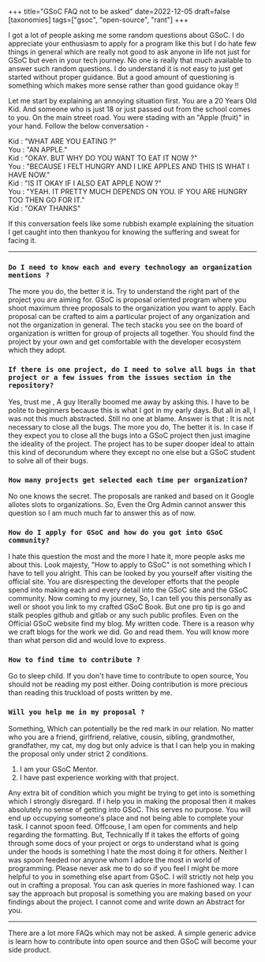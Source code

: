+++
title="GSoC FAQ not to be asked"
date=2022-12-05
draft=false
[taxonomies]
tags=["gsoc", "open-source", "rant"]
+++

I got a lot of people asking me some random questions about GSoC. I do appreciate your enthusiasm to apply for a program like this but I do hate few things in general which are really not good to ask anyone in life not just for GSoC but even in your tech journey. No one is really that much available to answer such random questions. I do understand it is not easy to just get started without proper guidance. But a good amount of questioning is something which makes more sense rather than good guidance okay !!

Let me start by explaining an annoying situation first. You are a 20 Years Old Kid. And someone who is just 18 or just passed out from the school comes to you. On the main street road. You were stading with an "Apple (fruit)" in your hand. Follow the below conversation -

Kid : "WHAT ARE YOU EATING ?" <br>
You : "AN APPLE." <br> 
Kid : "OKAY. BUT WHY DO YOU WANT TO EAT IT NOW ?" <br>
You : "BECAUSE I FELT HUNGRY AND I LIKE APPLES AND THIS IS WHAT I HAVE NOW." <br>
Kid : "IS IT OKAY IF I ALSO EAT APPLE NOW ?" <br>
You : "YEAH. IT PRETTY MUCH DEPENDS ON YOU. IF YOU ARE HUNGRY TOO THEN GO FOR IT." <br>
Kid : "OKAY THANKS" <br>

If this conversation feels like some rubbish example explaining the situation I get caught into then thankyou for knowing the suffering and sweat for facing it. 

---

### `Do I need to know each and every technology an organization mentions ?`
 
The more you do, the better it is. Try to understand the right part of the project you are aiming for. GSoC is proposal oriented program where you shoot maximum three proposals to the organization you want to apply. Each proposal can be crafted to aim a particular project of any organization and not the organization in general. The tech stacks you see on the board of organization is written for group of projects all together. You should find the project by your own and get comfortable with the developer ecosystem which they adopt. 

### `If there is one project, do I need to solve all bugs in that project or a few issues from the issues section in the repository?`

Yes, trust me , A guy literally boomed me away by asking this. I have to be polite to beginners because this is what I got in my early days. But all in all, I was not this much abstracted. Still no one at blame. Answer is that : It is not necessary to close all the bugs. The more you do, The better it is. In case if they expect you to close all the bugs into a GSoC project then just imagine the ideality of the project. The project has to be super dooper ideal to attain this kind of decorundum where they except no one else but a GSoC student to solve all of their bugs.

### `How many projects get selected each time per organization?`

No one knows the secret. The proposals are ranked and based on it Google allotes slots to organizations. So, Even the Org Admin cannot answer this question so I am much much far to answer this as of now. 

### `How do I apply for GSoC and how do you got into GSoC community?`

I hate this question the most and the more I hate it, more people asks me about this. Look majesty, "How to apply to GSoC" is not something which I have to tell you alright. This can be looked by you yourself after visiting the official site. You are disrespecting the developer efforts that the people spend into making each and every detail into the GSoC site and the GSoC community. Now coming to my journey, So, I can tell you this personally as well or shoot you link to my crafted GSoC Book. But one pro tip is go and stalk peoples github and gitlab or any such public profiles. Even on the Official GSoC website find my blog. My written code. There is a reason why we craft blogs for the work we did. Go and read them. You will know more than what person did and would love to express. 

### `How to find time to contribute ?`

Go to sleep child. If you don't have time to contribute to open source, You should not be reading my post either. Doing contribution is more precious than reading this truckload of posts written by me.

### ` Will you help me in my proposal ? `

Something, Which can potentially be the red mark in our relation. No matter who you are a friend, girlfriend, relative, cousin, sibling, grandmother, grandfather, my cat, my dog but only advice is that I can help you in making the proposal only under strict 2 conditions.

1. I am your GSoC Mentor.
2. I have past experience working with that project.

Any extra bit of condition which you might be trying to get into is something which I strongly disregard. If i help you in making the proposal then it makes absolutely no sense of getting into GSoC. This serves no purpose. You will end up occupying someone's place and not being able to complete your task. I cannot spoon feed. Offcouse, I am open for comments and help regarding the formatting. But, Technically If it takes the efforts of going through some docs of your project or orgs to understand what is going under the hoods is something I hate the most doing it for others. Neither I was spoon feeded nor anyone whom I adore the most in world of programming. Please never ask me to do so if you feel I might be more helpful to you in something else apart from GSoC. I will strictly not help you out in crafting a proposal. You can ask queries in more fashioned way. I can say the approach but proposal is something you are making based on your findings about the project. I cannot come and write down an Abstract for you. 

---

There are a lot more FAQs which may not be asked. A simple generic advice is learn how to contribute into open source and then GSoC will become your side product. 